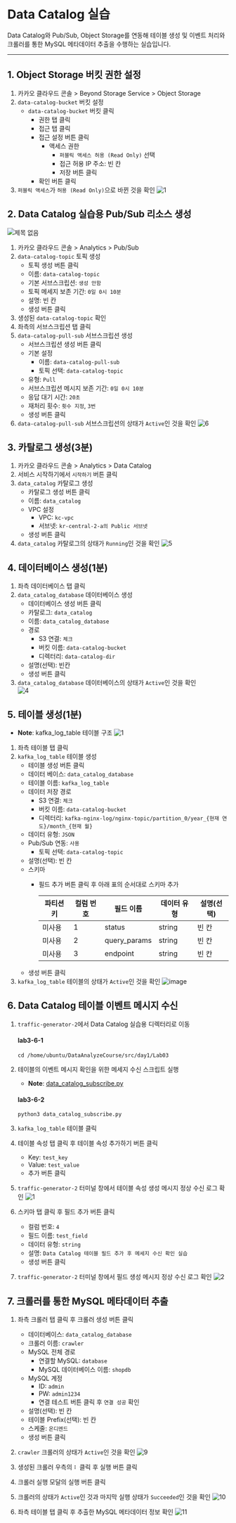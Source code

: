 # Data Catalog 실습

Data Catalog와 Pub/Sub, Object Storage를 연동해 테이블 생성 및 이벤트 처리와 크롤러를 통한 MySQL 메타데이터 추출을 수행하는 실습입니다.

---

## 1. Object Storage 버킷 권한 설정
1. 카카오 클라우드 콘솔 > Beyond Storage Service > Object Storage
2. `data-catalog-bucket` 버킷 설정
      - `data-catalog-bucket` 버킷 클릭
         - 권한 탭 클릭
         - 접근 탭 클릭
         - 접근 설정 버튼 클릭
            - 액세스 권한
               - `퍼블릭 액세스 허용 (Read Only)` 선택
               - 접근 허용 IP 주소: 빈 칸
               - 저장 버튼 클릭
         - 확인 버튼 클릭
3. `퍼블릭 액세스`가 `허용 (Read Only)`으로 바뀐 것을 확인
![1](https://github.com/user-attachments/assets/dade13de-cdd4-42f9-a1a6-0795281e093b)


## 2. Data Catalog 실습용 Pub/Sub 리소스 생성
![제목 없음](https://github.com/user-attachments/assets/2588f095-9da9-44bd-89a8-a85d30a20f3e)

1. 카카오 클라우드 콘솔 > Analytics > Pub/Sub
2. `data-catalog-topic` 토픽 생성
      - 토픽 생성 버튼 클릭
      - 이름: `data-catalog-topic`
      - 기본 서브스크립션: `생성 안함`
      - 토픽 메세지 보존 기간: `0일 0시 10분`
      - 설명: 빈 칸
      - 생성 버튼 클릭
3. 생성된 `data-catalog-topic` 확인
4. 좌측의 서브스크립션 탭 클릭
5. `data-catalog-pull-sub` 서브스크립션 생성
      - 서브스크립션 생성 버튼 클릭
      - 기본 설정
        - 이름: `data-catalog-pull-sub`
        - 토픽 선택: `data-catalog-topic`
      - 유형: `Pull`
      - 서브스크립션 메시지 보존 기간: `0일 0시 10분`
      - 응답 대기 시간: `20초`
      - 재처리 횟수: `횟수 지정`, `3번`
      - 생성 버튼 클릭
6. `data-catalog-pull-sub` 서브스크립션의 상태가 `Active`인 것을 확인
![6](https://github.com/user-attachments/assets/53d27a38-a405-4e55-98d4-8ea6750ee6bb)


## 3. 카탈로그 생성(3분)
1. 카카오 클라우드 콘솔 > Analytics > Data Catalog
2. 서비스 시작하기에서 `시작하기` 버튼 클릭
3. `data_catalog` 카탈로그 생성
   - 카탈로그 생성 버튼 클릭
   - 이름: `data_catalog`
   - VPC 설정
      - VPC: `kc-vpc`
      - 서브넷: `kr-central-2-a의 Public 서브넷`
   - 생성 버튼 클릭
4. `data_catalog` 카탈로그의 상태가 `Running`인 것을 확인
![5](https://github.com/user-attachments/assets/e77c7b14-c637-483f-9ac4-a7227d80b858)


## 4. 데이터베이스 생성(1분)
1. 좌측 데이터베이스 탭 클릭
2. `data_catalog_database` 데이터베이스 생성 
    - 데이터베이스 생성 버튼 클릭  
    - 카탈로그: `data_catalog`  
    - 이름: `data_catalog_database`  
    - 경로  
        - S3 연결: `체크`  
        - 버킷 이름: `data-catalog-bucket`  
        - 디렉터리: `data-catalog-dir`  
    - 설명(선택): 빈칸  
    - 생성 버튼 클릭  
3. `data_catalog_database` 데이터베이스의 상태가 `Active`인 것을 확인  
![4](https://github.com/user-attachments/assets/3c5a51b9-e0b4-4979-8ebd-d961c71a79e0)


## 5. 테이블 생성(1분)
- **Note**: kafka_log_table 테이블 구조
      ![1](https://github.com/user-attachments/assets/aff57b09-30f1-4862-8d51-24de01a8aaa4)

1. 좌측 테이블 탭 클릭
2. `kafka_log_table` 테이블 생성 
   - 테이블 생성 버튼 클릭  
   - 데이터 베이스: `data_catalog_database`  
   - 테이블 이름: `kafka_log_table`  
   - 데이터 저장 경로  
      - S3 연결: `체크`  
      - 버킷 이름: `data-catalog-bucket`  
      - 디렉터리: `kafka-nginx-log/nginx-topic/partition_0/year_{현재 연도}/month_{현재 월}`  
   - 데이터 유형: `JSON`  
   - Pub/Sub 연동: `사용`  
      - 토픽 선택: `data-catalog-topic`  
   - 설명(선택): 빈 칸  
   - 스키마  
      - 필드 추가 버튼 클릭 후 아래 표의 순서대로 스키마 추가
      
        | 파티션 키 | 컬럼 번호 | 필드 이름     | 데이터 유형 |설명(선택)|
        |----------|----------|--------------|------------|------------|
        | 미사용   | 1        | status       | string     | 빈 칸      |
        | 미사용   | 2        | query_params | string     | 빈 칸      |
        | 미사용   | 3        | endpoint     | string     | 빈 칸      |
   - 생성 버튼 클릭
3. `kafka_log_table` 테이블의 상태가 `Active`인 것을 확인
![image](https://github.com/user-attachments/assets/966a8c56-0803-4a5c-935c-330e243b9c35)


## 6. Data Catalog 테이블 이벤트 메시지 수신
1. `traffic-generator-2`에서 Data Catalog 실습용 디렉터리로 이동

      #### lab3-6-1
      
      ```
      cd /home/ubuntu/DataAnalyzeCourse/src/day1/Lab03
      ```

2. 테이블의 이벤트 메시지 확인을 위한 메세지 수신 스크립트 실행
      - **Note**: [data_catalog_subscribe.py](https://github.com/kakaocloud-edu/tutorial/blob/main/DataAnalyzeCourse/src/day1/Lab03/data_catalog_subscribe.py)
      
      #### lab3-6-2
      
      ```
      python3 data_catalog_subscribe.py
      ```

3. `kafka_log_table` 테이블 클릭
4. 테이블 속성 탭 클릭 후 테이블 속성 추가하기 버튼 클릭
      - Key: `test_key`
      - Value: `test_value`
      - 추가 버튼 클릭
5. `traffic-generator-2` 터미널 창에서 테이블 속성 생성 메시지 정상 수신 로그 확인
![1](https://github.com/user-attachments/assets/361f5a0c-ba37-424f-9434-67f897fcdebb)

6. 스키마 탭 클릭 후 필드 추가 버튼 클릭
      - 컬럼 번호: `4`
      - 필드 이름: `test_field`
      - 데이터 유형: `string`
      - 설명: `Data Catalog 테이블 필드 추가 후 메세지 수신 확인 실습`
      - 생성 버튼 클릭
7. `traffic-generator-2` 터미널 창에서 필드 생성 메시지 정상 수신 로그 확인
![2](https://github.com/user-attachments/assets/0611f45d-d80b-4d41-ad39-795b500e2bc3)


## 7. 크롤러를 통한 MySQL 메타데이터 추출
1. 좌측 크롤러 탭 클릭 후 크롤러 생성 버튼 클릭
    - 데이터베이스: `data_catalog_database`
    - 크롤러 이름: `crawler`
    - MySQL 전체 경로
        - 연결할 MySQL: `database`
        - MySQL 데이터베이스 이름: `shopdb`
    - MySQL 계정
        - ID: `admin`
        - PW: `admin1234`
        - 연결 테스트 버튼 클릭 후 `연결 성공` 확인
    - 설명(선택): 빈 칸
    - 테이블 Prefix(선택): 빈 칸
    - 스케줄: `온디멘드`
    - 생성 버튼 클릭
3. `crawler` 크롤러의 상태가 `Active`인 것을 확인
![9](https://github.com/user-attachments/assets/81b05580-e439-4095-b898-8d6bcfe86b85)

4. 생성된 크롤러 우측의 `⠇` 클릭 후 실행 버튼 클릭
5. 크롤러 실행 모달의 실행 버튼 클릭
6. 크롤러의 상태가 `Active`인 것과 마지막 실행 상태가 `Succeeded`인 것을 확인 
![10](https://github.com/user-attachments/assets/9c471534-bc50-4b73-b1b4-be3c2f217fc0)

7. 좌측 테이블 탭 클릭 후 추출한 MySQL 메타데이터 정보 확인
![11](https://github.com/user-attachments/assets/0a2e267a-6d4b-4a4f-ad47-0d24ed712e40)

